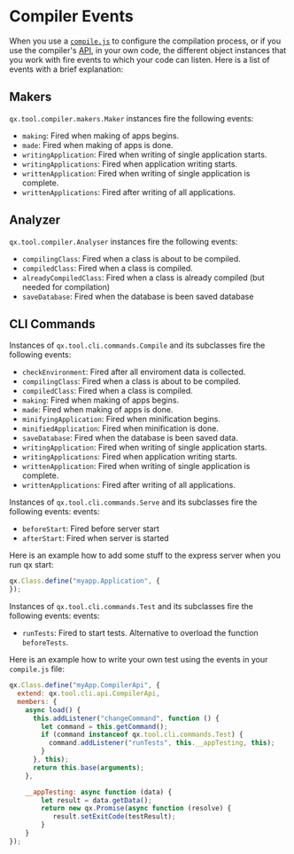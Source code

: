 # Compiler Events

When you use a [`compile.js`](../configuration/api.md) to configure the
compilation process, or if you use the compiler's [API](./API.md), in your
own code, the different object instances that you work with fire events to
which your code can listen. Here is a list of events with a brief explanation:

## Makers

`qx.tool.compiler.makers.Maker` instances fire the following events:  
- `making`: Fired when making of apps begins.
- `made`: Fired when making of apps is done. 
- `writingApplication`: Fired when writing of single application starts.
- `writingApplications`: Fired when application writing starts.
- `writtenApplication`: Fired when writing of single application is complete.
- `writtenApplications`: Fired after writing of all applications.

## Analyzer

`qx.tool.compiler.Analyser` instances fire the following events:
- `compilingClass`: Fired when a class is about to be compiled.
- `compiledClass`: Fired when a class is compiled.
- `alreadyCompiledClass`: Fired when a class is already compiled (but needed for compilation)
- `saveDatabase`: Fired when the database is been saved database

## CLI Commands

Instances of `qx.tool.cli.commands.Compile` and its subclasses fire the following events:
- `checkEnvironment`: Fired after all enviroment data is collected. 
- `compilingClass`: Fired when a class is about to be compiled.
- `compiledClass`: Fired when a class is compiled.
- `making`: Fired when making of apps begins.
- `made`: Fired when making of apps is done.
- `minifyingApplication`: Fired when minification begins.
- `minifiedApplication`: Fired when minification is done.
- `saveDatabase`: Fired when the database is been saved data.
- `writingApplication`: Fired when writing of single application starts.
- `writingApplications`: Fired when application writing starts.
- `writtenApplication`: Fired when writing of single application is complete.
- `writtenApplications`: Fired after writing of all applications.

Instances of `qx.tool.cli.commands.Serve` and its subclasses fire the following events:
events:
- `beforeStart`: Fired before server start
- `afterStart`: Fired when server is started

Here is an example how to add some stuff to the express server when you run qx start:
```javascript
qx.Class.define("myapp.Application", {
});
```

Instances of `qx.tool.cli.commands.Test` and its subclasses fire the following events:
events:
- `runTests`: Fired to start tests. Alternative to overload the function `beforeTests`.

Here is an example how to write your own test using the events in your `compile.js` file:
```javascript
qx.Class.define("myApp.CompilerApi", {
  extend: qx.tool.cli.api.CompilerApi,
  members: {
    async load() {
      this.addListener("changeCommand", function () {
        let command = this.getCommand();
        if (command instanceof qx.tool.cli.commands.Test) {
          command.addListener("runTests", this.__appTesting, this);
        }
      }, this);
      return this.base(arguments);
    },

    __appTesting: async function (data) {
        let result = data.getData();
        return new qx.Promise(async function (resolve) {
           result.setExitCode(testResult);
        }
    }
});

